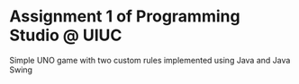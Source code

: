 # Assignment 1 of Programming Studio @ UIUC

Simple UNO game with two custom rules implemented using Java and Java Swing
